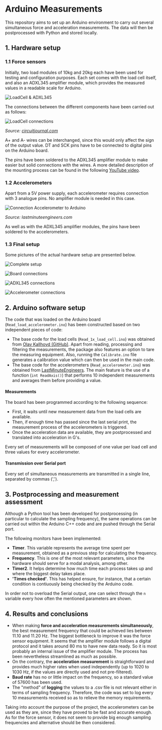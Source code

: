# Arduino Measurements
This repository aims to set up an Arduino environment to carry out several simultaneous force and acceleration measurements.
The data will then be postprocessed with Python and stored locally.

## 1. Hardware setup
### 1.1 Force sensors
Initially, two load modules of 10kg and 20kg each have been used for testing and configuration purposes. Each set comes with the load cell itself, and also an ADXL345 amplifier module, which provides the measured values in a readable scale for Arduino.

![LoadCell & ADXL345](Sketches/LoadCell.jpg)

The connections between the different components have been carried out as follows:

![LoadCell connections](Sketches/LoadCell-diagram.webp)

*Source: [circuitjournal.com](https://circuitjournal.com/four-wire-load-cell-with-HX711#arduino-code)*

A+ and A- wires can be interchanged, since this would only affect the sign of the output value. DT and SCK pins have to be connected to digital pins on the Arduino board.

The pins have been soldered to the ADXL345 amplifier module to make easier but solid connections with the wires. A more detailed description of the mounting process can be found in the following [YouTube video](https://youtu.be/sxzoAGf1kOo?si=58I9zBAtfJAC0C_C).

### 1.2 Accelerometers

Apart from a 5V power supply, each accelerometer requires connection with 3 analogue pins. No amplifier module is needed in this case.

![Connection Accelerometer to Arduino](Sketches/Accelerometer-to-Arduino.png)

*Source: lastminuteengineers.com*

As well as with the ADXL345 amplifier modules, the pins have been soldered to the accelerometers.

### 1.3 Final setup

Some pictures of the actual hardware setup are presented below.

![Complete setup](Hardware_setup/Complete_conns.jpg)

![Board connections](Hardware_setup/Board_conns.jpg)

![ADXL345 connections](Hardware_setup/ADXL345_conns.jpg)

![Accelerometer connections](Hardware_setup/Accelerometer_conns.jpg)

## 2. Arduino software setup
The code that was loaded on the Arduino board (`Read_load_accelerometer.ino`) has been constructed based on two independent pieces of code:
- The base code for the load cells (`Read_1x_load_cell.ino`) was obtained from [Olav Kallhovd (GitHub)](https://github.com/olkal/HX711_ADC). Apart from reading, processing and filtering the measurements, the package also features an option to tare the measuring equipment. Also, running the `Calibrate.ino` file generates a calibration value which can then be used in the main code.
- The base code for the accelerometers (`Read_accelerometer.ino`) was obtained from [LastMinuteEngineers](https://lastminuteengineers.com/adxl335-accelerometer-arduino-tutorial/). The main feature is the use of a function (`int ReadAxis()`) that performs 10 independent measurements and averages them before providing a value.

#### Measurements
The board has been programmed according to the following sequence:

- First, it waits until new measurement data from the load cells are available.
- Then, if enough time has passed since the last serial print, the measurement process of the accelerometers is triggered.
- Once the acceleration data are available, they are postprocessed and translated into acceleration in G's.

Every set of measurements will be composed of one value per load cell and three values for every accelerometer.

#### Transmission over Serial port

Every set of simultaneous measurements are transmitted in a single line, separated by commas (','). 

## 3. Postprocessing and measurement assessment

Although a Python tool has been developed for postprocessing (in particular to calculate the sampling frequency), the same operations can be carried out within the Arduino C++ code and are pushed through the Serial port.

The following monitors have been implemented:

- **Timer**. This variable represents the average time spent per measurement, obtained as a previous step for calculating the frequency.
- **Frequency**. This is one of the most relevant parameters, since the hardware should serve for a modal analysis, among other.
- **Timer2**. It helps determine how much time each process takes up and where the biggest delay takes place.
- **'Times checked'**. This has helped ensure, for instance, that a certain condition is contiuously being checked by the Arduino code.

In order not to overload the Serial output, one can select through the `n` variable every how often the mentioned parameters are shown. 

## 4. Results and conclusions

- When making **force and acceleration measurements simultaneously**, the best measurement frequency that could be achieved lies between 11.10 and 11.20 Hz. The biggest bottleneck to improve it was the force sensor equipment. It seems that the amplifier module follows a digital protocol and it takes around 80 ms to have new data ready. So it is most probably an internal issue of the amplifier module. The process has been nevertheless streamlined as much as possible.
- On the contrary, the **acceleration measurement** is straightforward and provides much higher rates when used independently (up to 1020 to 1030 Hz, if the values are directly used and not pre-filtered).
- **Baud rate** has no or little impact on the frequency, so a standard value of 57600 has been used. 
- The "method" of **logging** the values to a .csv file is not relevant either in terms of sampling frequency. Therefore, the code was set to log every 10 measurements received so as to relieve the memory requirements.

Taking into account the purpose of the project, the accelerometers can be used as they are, since they have proved to be fast and accurate enough.
As for the force sensor, it does not seem to provide big enough sampling frequencies and alternative should be then considered.
